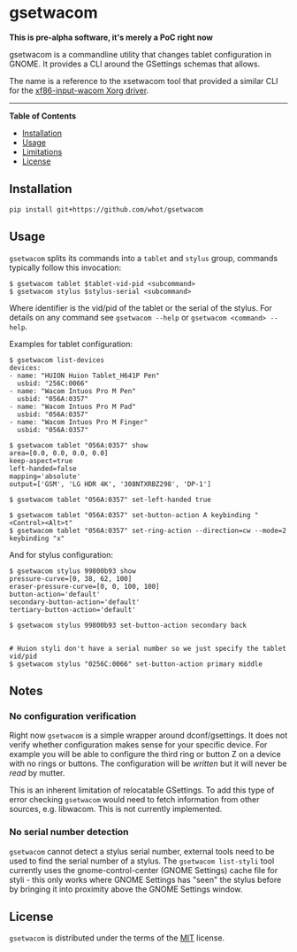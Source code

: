 # gsetwacom

**This is pre-alpha software, it's merely a PoC right now**

gsetwacom is a commandline utility that changes tablet configuration in
GNOME. It provides a CLI around the GSettings schemas that allows.

The name is a reference to the xsetwacom tool that provided a similar CLI
for the [xf86-input-wacom Xorg driver](https://github.com/linuxwacom/xf86-input-wacom).

-----

**Table of Contents**

- [Installation](#installation)
- [Usage](#usage)
- [Limitations](#notes)
- [License](#license)

## Installation

```console
pip install git+https://github.com/whot/gsetwacom
```

## Usage

`gsetwacom` splits its commands into a `tablet` and `stylus` group, commands typically
follow this invocation:
```
$ gsetwacom tablet $tablet-vid-pid <subcommand>
$ gsetwacom stylus $stylus-serial <subcommand>
```
Where identifier is the vid/pid of the tablet or the serial of the stylus.
For details on any command see `gsetwacom --help` or `gsetwacom <command> --help`.

Examples for tablet configuration:
```
$ gsetwacom list-devices
devices:
- name: "HUION Huion Tablet_H641P Pen"
  usbid: "256C:0066"
- name: "Wacom Intuos Pro M Pen"
  usbid: "056A:0357"
- name: "Wacom Intuos Pro M Pad"
  usbid: "056A:0357"
- name: "Wacom Intuos Pro M Finger"
  usbid: "056A:0357"

$ gsetwacom tablet "056A:0357" show
area=[0.0, 0.0, 0.0, 0.0]
keep-aspect=true
left-handed=false
mapping='absolute'
output=['GSM', 'LG HDR 4K', '308NTXRBZ298', 'DP-1']

$ gsetwacom tablet "056A:0357" set-left-handed true

$ gsetwacom tablet "056A:0357" set-button-action A keybinding "<Control><Alt>t"
$ gsetwacom tablet "056A:0357" set-ring-action --direction=cw --mode=2 keybinding "x"
```
And for stylus configuration:
```
$ gsetwacom stylus 99800b93 show
pressure-curve=[0, 38, 62, 100]
eraser-pressure-curve=[0, 0, 100, 100]
button-action='default'
secondary-button-action='default'
tertiary-button-action='default'

$ gsetwacom stylus 99800b93 set-button-action secondary back


# Huion styli don't have a serial number so we just specify the tablet vid/pid
$ gsetwacom stylus "0256C:0066" set-button-action primary middle
```

## Notes

### No configuration verification

Right now `gsetwacom` is a simple wrapper around dconf/gsettings. It does not verify whether
configuration makes sense for your specific device. For example you will be able to
configure the third ring or button Z on a device with no rings or buttons. The configuration
will be *written* but it will never be *read* by mutter.

This is an inherent limitation of relocatable GSettings. To add this type of error checking
`gsetwacom` would need to fetch information from other sources, e.g. libwacom. This is not
currently implemented.

### No serial number detection

`gsetwacom` cannot detect a stylus serial number, external tools need to be used to
find the serial number of a stylus. The `gsetwacom list-styli` tool currently uses
the gnome-control-center (GNOME Settings) cache file for styli - this only works
where GNOME Settings has "seen" the stylus before by bringing it into proximity
above the GNOME Settings window.

## License

`gsetwacom` is distributed under the terms of the [MIT](https://spdx.org/licenses/MIT.html) license.
